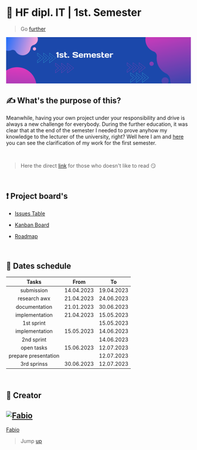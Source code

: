 # :ticket: HF dipl. IT | 1st. Semester

> Go [further](/docs/clarification.md)

![Banner](/img/banner.png)

## :writing_hand: What's the purpose of this?

Meanwhile, having your own project under your responsibility and drive is always a new challenge for everybody. During the further education, it was clear that at the end of the semester I needed to prove anyhow my knowledge to the lecturer of the university, right? Well here I am and [here](docs/clarification.md) you can see the clarification of my work for the first semester.

<br>

> Here the direct [link](docs/clarification.md) for those who doesn't like to read :smirk:


<br>

## :exclamation: Project board's

- [Issues Table](https://github.com/users/fo-b/projects/2/views/1)

- [Kanban Board](https://github.com/users/fo-b/projects/2/views/2)

- [Roadmap](https://github.com/users/fo-b/projects/2/views/3)

<br>

## :date: Dates schedule

| **Tasks**            |   **From**    |    **To**  |
|:--------------------:|:-------------:|:----------:|
| submission           |  14.04.2023   | 19.04.2023 |
| research awx         |  21.04.2023   | 24.06.2023 |
| documentation        |  21.01.2023   | 30.06.2023 |
| implementation       |  21.04.2023   | 15.05.2023 |
| 1st sprint           |               | 15.05.2023 |
| implementation       |  15.05.2023   | 14.06.2023 |
| 2nd sprint           |               | 14.06.2023 |
| open tasks           |  15.06.2023   | 12.07.2023 |
| prepare presentation |               | 12.07.2023 |
| 3rd sprinss           |  30.06.2023   | 12.07.2023 |

<br>

## :crown: Creator

[![Fabio](https://github.com/fo-b.png?size=100)](https://github.com/fo-b)
---
[Fabio](http://fabiobeti.ch)

> Jump [up](#🎫-hf-dipl-it--1st-semester)